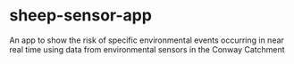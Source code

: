 # sheep-sensor-app
An app to show the risk of specific environmental events occurring in near real time using data from environmental sensors in the Conway Catchment
